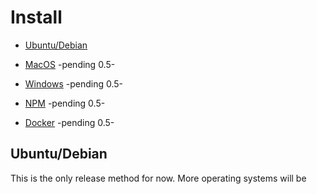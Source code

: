 # Install

- [Ubuntu/Debian]()

- [MacOS]() -pending 0.5-

- [Windows]() -pending 0.5-

- [NPM]() -pending 0.5-

- [Docker]() -pending 0.5-


## Ubuntu/Debian
This is the only release method for now. More operating systems will be 

